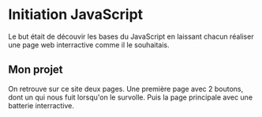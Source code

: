 # Initiation JavaScript
Le but était de découvir les bases du JavaScript en laissant chacun réaliser une page web interractive comme il le souhaitais.

## Mon projet
On retrouve sur ce site deux pages.
Une première page avec 2 boutons, dont un qui nous fuit lorsqu'on le survolle.
Puis la page principale avec une batterie interractive.
